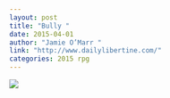 ```yaml
---
layout: post
title: "Bully "
date: 2015-04-01
author: "Jamie O’Marr "
link: "http://www.dailylibertine.com/"
categories: 2015 rpg
---
```

![]({{site.url}}/2015images/Bully.jpg)
